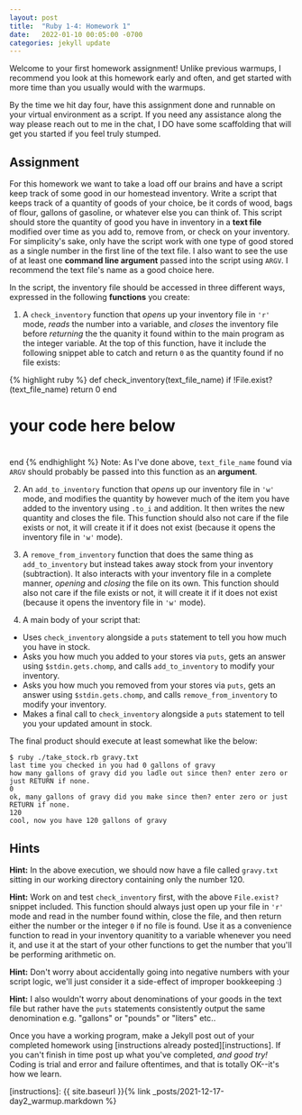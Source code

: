```yaml
---
layout: post
title:  "Ruby 1-4: Homework 1"
date:   2022-01-10 00:05:00 -0700
categories: jekyll update
---
```


Welcome to your first homework assignment! Unlike previous warmups, I recommend you look at this homework early and often, and get started with more time than you usually would with the warmups.

By the time we hit day four, have this assignment done and runnable on your virtual environment as a script. If you need any assistance along the way please reach out to me in the chat, I DO have some scaffolding that will get you started if you feel truly stumped.

Assignment
---
For this homework we want to take a load off our brains and have a script keep track of some good in our homestead inventory. Write a script that keeps track of a quantity of goods of your choice, be it cords of wood, bags of flour, gallons of gasoline, or whatever else you can think of. This script should store the quantity of good you have in inventory in a **text file** modified over time as you add to, remove from, or check on your inventory. For simplicity's sake, only have the script work with one type of good stored as a single number in the first line of the text file. I also want to see the use of at least one **command line argument** passed into the script using `ARGV`. I recommend the text file's name as a good choice here.

In the script, the inventory file should be accessed in three different ways, expressed in the following **functions** you create:

1. A `check_inventory` function that *opens* up your inventory file in `'r'` mode, *reads* the number into a variable, and *closes* the inventory file before *returning* the the quanity it found within to the main program as the integer variable. At the top of this function, have it include the following snippet able to catch and return `0` as the quantity found if no file exists:

{% highlight ruby %}
def check_inventory(text_file_name)
if !File.exist?(text_file_name)
  return 0
end
#
# your code here below
#
end
{% endhighlight %}
Note: As I've done above, `text_file_name` found via `ARGV` should probably be passed into this function as an **argument**.

2. An `add_to_inventory` function that *opens* up our inventory file in `'w'` mode, and modifies the quantity by however much of the item you have added to the inventory using `.to_i` and addition. It then writes the new quantity and closes the file. This function should also not care if the file exists or not, it will create it if it does not exist (because it opens the inventory file in `'w'` mode).

3. A `remove_from_inventory` function that does the same thing as `add_to_inventory` but instead takes away stock from your inventory (subtraction). It also interacts with your inventory file in a complete manner, *opening* and *closing* the file on its own. This function should also not care if the file exists or not, it will create it if it does not exist (because it opens the inventory file in `'w'` mode).

4. A main body of your script that:
  - Uses `check_inventory` alongside a `puts` statement to tell you how much you have in stock.
  - Asks you how much you added to your stores via `puts`, gets an answer using `$stdin.gets.chomp`, and calls `add_to_inventory` to modify your inventory.
  - Asks you how much you removed from your stores via `puts`, gets an answer using `$stdin.gets.chomp`, and calls `remove_from_inventory` to modify your inventory.
  - Makes a final call to `check_inventory` alongside a `puts` statement to tell you your updated amount in stock.

The final product should execute at least somewhat like the below:

```
$ ruby ./take_stock.rb gravy.txt 
last time you checked in you had 0 gallons of gravy
how many gallons of gravy did you ladle out since then? enter zero or just RETURN if none.
0 
ok, many gallons of gravy did you make since then? enter zero or just RETURN if none.
120
cool, now you have 120 gallons of gravy
```

Hints
---
**Hint:** In the above execution, we should now have a file called `gravy.txt` sitting in our working directory containing only the number 120.

**Hint:** Work on and test `check_inventory` first, with the above `File.exist?` snippet included. This function should always just open up your file in `'r'` mode and read in the number found within, close the file, and then return either the number or the integer `0` if no file is found. Use it as a convenience function to read in your inventory quanitity to a variable whenever you need it, and use it at the start of your other functions to get the number that you'll be performing arithmetic on.

**Hint:** Don't worry about accidentally going into negative numbers with your script logic, we'll just consider it a side-effect of improper bookkeeping :)

**Hint:** I also wouldn't worry about denominations of your goods in the text file but rather have the `puts` statements consistently output the same denomination e.g. "gallons" or "pounds" or "liters" etc..

Once you have a working program, make a Jekyll post out of your completed homework using [instructions already posted][instructions]. If you can't finish in time post up what you've completed, *and good try!* Coding is trial and error and failure oftentimes, and that is totally OK--it's how we learn.

[instructions]: {{ site.baseurl }}{% link _posts/2021-12-17-day2_warmup.markdown %} 
